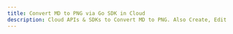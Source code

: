 ---title: Convert MD to PNG via Go SDK in Clouddescription: Cloud APIs & SDKs to Convert MD to PNG. Also Create, Edit & Render Microsoft Word & OpenOffice documents in the Cloud.---